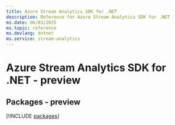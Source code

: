 ```yaml
---
title: Azure Stream Analytics SDK for .NET
description: Reference for Azure Stream Analytics SDK for .NET
ms.date: 06/03/2025
ms.topic: reference
ms.devlang: dotnet
ms.service: stream-analytics
---
```

# Azure Stream Analytics SDK for .NET - preview
## Packages - preview
[!INCLUDE [packages](stream-analytics-index.md)]